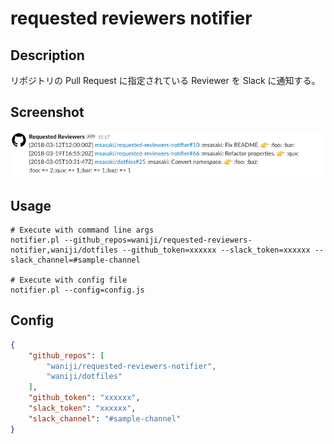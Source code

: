 # requested reviewers notifier

## Description

リポジトリの Pull Request に指定されている Reviewer を Slack に通知する。

## Screenshot

![Screenshot](https://github.com/waniji/requested-reviewers-notifier/blob/master/screenshot.png)

## Usage

```
# Execute with command line args
notifier.pl --github_repos=waniji/requested-reviewers-notifier,waniji/dotfiles --github_token=xxxxxx --slack_token=xxxxxx --slack_channel=#sample-channel

# Execute with config file
notifier.pl --config=config.js
```

## Config

```json
{
    "github_repos": [
        "waniji/requested-reviewers-notifier",
        "waniji/dotfiles"
    ],
    "github_token": "xxxxxx",
    "slack_token": "xxxxxx",
    "slack_channel": "#sample-channel"
}
```

